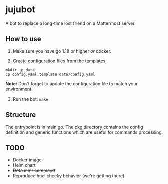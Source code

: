 # jujubot
A bot to replace a long-time lost friend on a Mattermost server

## How to use

1. Make sure you have go 1.18 or higher _or_ docker.


1. Create configuration files from the templates:
  ```
  mkdir -p data
  cp config.yaml.template data/config.yaml
  ```
**Note:** Don't forget to update the configuration file to match your environment.

3. Run the bot:
`make`

## Structure

The entrypoint is in main.go.
The pkg directory contains the config definition and generic functions which are useful for commands processing.

## TODO

* ~~Docker image~~
* Helm chart
* ~~Dota mmr command~~
* Reproduce huel cheeky behavior (we're getting there)
